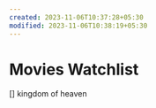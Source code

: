 ```yaml
---
created: 2023-11-06T10:37:28+05:30
modified: 2023-11-06T10:38:19+05:30
---
```


# Movies Watchlist

[] kingdom of heaven
